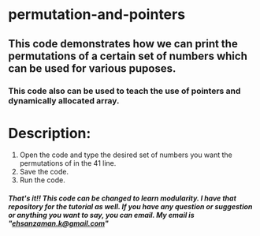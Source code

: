 # permutation-and-pointers
## This code demonstrates how we can print the permutations of a certain set of numbers which can be used for various puposes.
### This code also can be used to teach the use of pointers and dynamically allocated array.

# Description:
1. Open the code and type the desired set of numbers you want the permutations of in the 41 line.
2. Save the code.
3. Run the code.

##### That's it!! This code can be changed to learn modularity. I have that repository for the tutorial as well. If you have any question or suggestion or anything you want to say, you can email. My email is "ehsanzaman.k@gmail.com"


